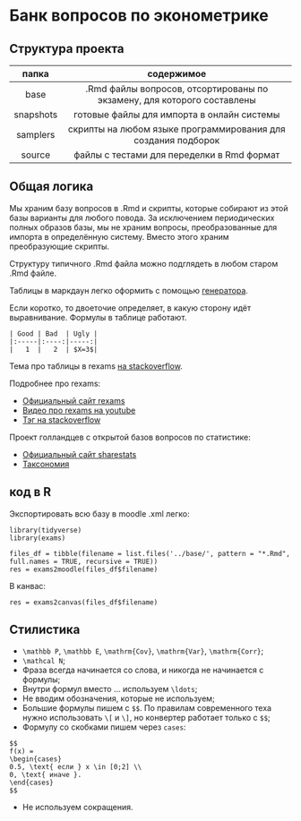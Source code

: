 # Банк вопросов по эконометрике

## Структура проекта

|  папка     |   содержимое  |
|:-----:|:----:|
|  base  | .Rmd файлы вопросов, отсортированы по экзамену, для которого составлены |
| snapshots | готовые файлы для импорта в онлайн системы  |
|  samplers  | скрипты на любом языке программирования для создания подборок |
|  source    | файлы с тестами для переделки в Rmd формат |

## Общая логика

Мы храним базу вопросов в .Rmd и скрипты, которые собирают из этой базы варианты для любого повода. 
За исключением периодических полных образов базы, мы не храним вопросы, преобразованные для импорта в определённую систему. 
Вместо этого храним преобразующие скрипты.

Структуру типичного .Rmd файла можно подглядеть в любом старом .Rmd файле. 

Таблицы в маркдаун легко оформить с помощью [генератора](https://www.tablesgenerator.com/markdown_tables).

Если коротко, то двоеточие определяет, в какую сторону идёт выравнивание. Формулы в таблице работают. 
```{md}
| Good | Bad  | Ugly |
|:-----|:----:|-----:|
|   1  |   2  | $X=3$|
```

Тема про таблицы в rexams [на stackoverflow](https://stackoverflow.com/questions/62222053/).


Подробнее про rexams:

* [Официальный сайт rexams](http://www.r-exams.org/)
* [Видео про rexams на youtube](https://www.youtube.com/playlist?list=PLsEZAAbioUw1IBnhtBi9eIo0uqMHmqDor)
* [Тэг на stackoverflow](https://stackoverflow.com/questions/tagged/r-exams)

Проект голландцев с открытой базов вопросов по статистике:

* [Официальный сайт sharestats](https://www.sharestats.nl/)
* [Таксономия](https://sharestats.github.io/Statistics_Taxonomy/Statistics_Taxonomy.html)

## код в R 

Экспортировать всю базу в moodle .xml легко:

```{r}
library(tidyverse)
library(exams)

files_df = tibble(filename = list.files('../base/', pattern = "*.Rmd", full.names = TRUE, recursive = TRUE))
res = exams2moodle(files_df$filename)
```

В канвас:
```{r}
res = exams2canvas(files_df$filename)
```

## Стилистика

* `\mathbb P`, `\mathbb E`, `\mathrm{Cov}`, `\mathrm{Var}`, `\mathrm{Corr}`;
* `\mathcal N`;
* Фраза всегда начинается со слова, и никогда не начинается с формулы;
* Внутри формул вместо ... используем `\ldots`;
* Не вводим обозначения, которые не используем;
* Большие формулы пишем с `$$`. По правилам современного теха нужно использовать 
`\[` и `\]`, но конвертер работает только с `$$`;
* Формулу со скобками пишем через `cases`:
```{tex}
$$
f(x) =
\begin{cases}
0.5, \text{ если } x \in [0;2] \\
0, \text{ иначе }.
\end{cases}
$$
```
* Не используем сокращения.
